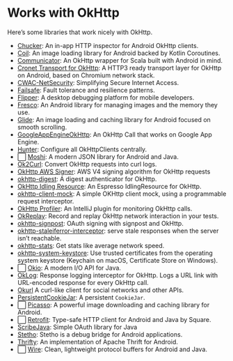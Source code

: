 [//]: # (title: Works with OkHttp)

# Works with OkHttp

Here’s some libraries that work nicely with OkHttp.

 * [Chucker](https://github.com/ChuckerTeam/chucker): An in-app HTTP inspector for Android OkHttp clients.
 * [Coil](https://github.com/coil-kt/coil): An image loading library for Android backed by Kotlin Coroutines.
 * [Communicator](https://github.com/Taig/Communicator): An OkHttp wrapper for Scala built with Android in mind.
 * [Cronet Transport for OkHttp](https://github.com/google/cronet-transport-for-okhttp): A HTTP3 ready transport layer for OkHttp on Android, based on Chromium network stack.
 * [CWAC-NetSecurity](https://github.com/commonsguy/cwac-netsecurity): Simplifying Secure Internet Access.
 * [Failsafe](https://failsafe.dev/okhttp/): Fault tolerance and resilience patterns.
 * [Flipper](https://fbflipper.com/): A desktop debugging platform for mobile developers.
 * [Fresco](https://github.com/facebook/fresco): An Android library for managing images and the memory they use.
 * [Glide](https://github.com/bumptech/glide): An image loading and caching library for Android focused on smooth scrolling.
 * [GoogleAppEngineOkHttp](https://github.com/apkelly/GoogleAppEngineOkHttp): An OkHttp Call that works on Google App Engine.
 * [Hunter](https://github.com/Leaking/Hunter): Configure all OkHttpClients centrally.
 * ⬜️ [Moshi](https://github.com/square/moshi): A modern JSON library for Android and Java.
 * [Ok2Curl](https://github.com/mrmike/Ok2Curl): Convert OkHttp requests into curl logs.
 * [OkHttp AWS Signer](https://github.com/babbel/okhttp-aws-signer): AWS V4 signing algorithm for OkHttp requests
 * [okhttp-digest](https://github.com/rburgst/okhttp-digest): A digest authenticator for OkHttp.
 * [OkHttp Idling Resource](https://github.com/JakeWharton/okhttp-idling-resource): An Espresso IdlingResource for OkHttp.
 * [okhttp-client-mock](https://github.com/gmazzo/okhttp-client-mock): A simple OKHttp client mock, using a programmable request interceptor.
 * [OkHttp Profiler](https://plugins.jetbrains.com/plugin/11249-okhttp-profiler): An IntelliJ plugin for monitoring OkHttp calls.
 * [OkReplay](https://github.com/airbnb/okreplay): Record and replay OkHttp network interaction in your tests.
 * [okhttp-signpost](https://github.com/pakerfeldt/okhttp-signpost): OAuth signing with signpost and OkHttp.
 * [okhttp-staleiferror-interceptor](https://github.com/PeelTechnologies/okhttp-staleiferror-interceptor/): serve stale responses when the server isn’t reachable.
 * [okhttp-stats](https://github.com/flipkart-incubator/okhttp-stats): Get stats like average network speed.
 * [okhttp-system-keystore](https://github.com/charleskorn/okhttp-system-keystore): Use trusted certificates from the operating system keystore (Keychain on macOS, Certificate Store on Windows).
 * ⬜️ [Okio](https://github.com/square/okio/): A modern I/O API for Java.
 * [OkLog](https://github.com/simonpercic/OkLog): Response logging interceptor for OkHttp. Logs a URL link with URL-encoded response for every OkHttp call.
 * [Okurl](https://github.com/yschimke/okurl/wiki) A curl-like client for social networks and other APIs.
 * [PersistentCookieJar](https://github.com/franmontiel/PersistentCookieJar): A persistent `CookieJar`.
 * ⬜️ [Picasso](https://github.com/square/picasso): A powerful image downloading and caching library for Android.
 * ⬜️ [Retrofit](https://github.com/square/retrofit): Type-safe HTTP client for Android and Java by Square.
 * [ScribeJava](https://github.com/scribejava/scribejava): Simple OAuth library for Java
 * [Stetho](https://github.com/facebook/stetho): Stetho is a debug bridge for Android applications.
 * [Thrifty](https://github.com/Microsoft/thrifty): An implementation of Apache Thrift for Android.
 * ⬜️ [Wire](https://github.com/square/wire): Clean, lightweight protocol buffers for Android and Java.
